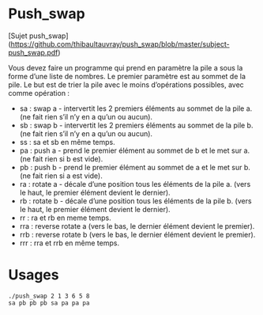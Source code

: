 # Push_swap

[Sujet push_swap] (https://github.com/thibaultauvray/push_swap/blob/master/subject-push_swap.pdf)

Vous devez faire un programme qui prend en paramètre la pile a sous la forme d’une liste de nombres. Le premier paramètre est au sommet de la pile.
Le but est de trier la pile avec le moins d’opérations possibles, avec comme opération :

* sa : swap a - intervertit les 2 premiers éléments au sommet de la pile a. (ne fait rien s’il n’y en a qu’un ou aucun).
* sb : swap b - intervertit les 2 premiers éléments au sommet de la pile b. (ne fait rien s’il n’y en a qu’un ou aucun).
* ss : sa et sb en même temps.
* pa : push a - prend le premier élément au sommet de b et le met sur a. (ne fait rien si b est vide).
* pb : push b - prend le premier élément au sommet de a et le met sur b. (ne fait rien si a est vide).
* ra : rotate a - décale d’une position tous les éléments de la pile a. (vers le haut, le premier élément devient le dernier).
* rb : rotate b - décale d’une position tous les éléments de la pile b. (vers le haut, le premier élément devient le dernier).
* rr : ra et rb en meme temps.
* rra : reverse rotate a (vers le bas, le dernier élément devient le premier).
* rrb : reverse rotate b (vers le bas, le dernier élément devient le premier).
* rrr : rra et rrb en même temps.

# Usages

```
./push_swap 2 1 3 6 5 8
sa pb pb pb sa pa pa pa
```
